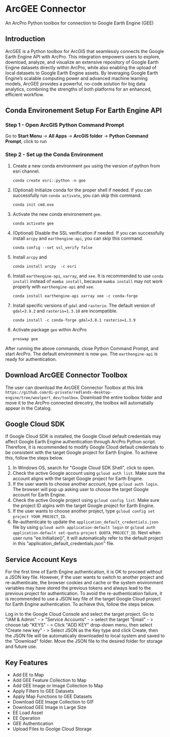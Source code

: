 # ArcGEE Connector
An ArcPro Python toolbox for connection to Google Earth Engine (GEE)

## Introduction 
ArcGEE is a Python toolbox for ArcGIS that seamlessly connects the Google Earth Engine API with ArcPro. This integration empowers users to explore, download, analyze, and visualize an extensive repository of Google Earth Engine datasets directly within ArcPro, while also enabling the upload of local datasets to Google Earth Engine assets. By leveraging Google Earth Engine’s scalable computing power and advanced machine learning models, ArcGEE provides a powerful, no-code solution for big data analytics, combining the strengths of both platforms for an enhanced, efficient workflow.

## Conda Environement Setup For Earth Engine API  

### Step 1 - Open ArcGIS Python Command Prompt 

Go to **Start Menu** -> **All Apps** -> **ArcGIS folder** -> **Python Command Prompt**, click to run 


### Step 2 - Set up the Conda Environment

1. Create a new conda environment `gee` using the version of python from esri channel. 

    `conda create esri::python -n gee`


2. (Optional) Initialize conda for the proper shell if needed. If you can successfully run `conda activate`, you can skip this command. 

    `conda init cmd.exe` 

3. Activate the new conda environement `gee`. 

    `conda activate gee` 

4. (Optional) Disable the SSL verification if needed. If you can successfully install `arcpy` and `earthengine-api`, you can skip this command.

    `conda config --set ssl_verify false`

5. Install `arcpy` and 

    `conda install arcpy  -c esri`

6. Install `earthengine-api`, `xarray`, and `xee`. It is recommended to use `conda install` instead of `mamba install`, because `mamba install` may not work properly with `earthengine-api` and `xee`. 

    `conda install earthengine-api xarray xee -c conda-forge`

7. Install specific versions of `gdal` and `rasterio`. The default version of `gdal=3.9.2` and `rasterio=1.3.10` are incompatible.

    `conda install -c conda-forge gdal=3.8.1 rasterio=1.3.9`
    
8. Activate package `gee` within ArcPro

    `proswap gee` 
    

After running the above commands, close Python Command Prompt, and start ArcPro. The default environment is now `gee`. The `earthengine-api` is ready for authentication. 

## Download ArcGEE Connector Toolbox

The user can download the ArcGEE Connector Toolbox at this link `https://github.com/di-private/redlands-desktop-engine/tree/woolpert_dev/toolbox`. Download the entire toolbox folder and move it to the ArcPro connected direcotry, the toolbox will automatially appear in the Catalog. 


## Google Cloud SDK

If Google Cloud SDK is installed, the Google Cloud default credentials may affect Google Earth Engine authentication through ArcPro Python script. Therefore, it is recommended to modify Google Cloud default credentials to be consistent with the target Google project for Earth Engine. To achieve this, follow the steps below.

1. In Windows OS, search for "Google Cloud SDK Shell", click to open.
2. Check the active Google account using `gcloud auth list`. Make sure the account aligns with the target Google project for Earth Engine.
3. If the user wants to choose another account, type `gcloud auth login`. The browser will pop up asking user to choose the target Google account for Earth Engine. 
4. Check the active Google project using `gcloud config list`. Make sure the project ID algins with the target Google project for Earth Engine. 
5. If the user wants to choose another project, type `gcloud config set project YOUR_PROJECT_ID`. 
6. Re-authenticate to update the `application_default_credentials.json` file by using `gcloud auth application-default login` or `gcloud auth application-default set-quota-project QUOTA_PROJECT_ID`. Next when user runs "ee.Initialize()", it will automatically refer to the default project in this "application_default_credentials.json" file. 

## Service Account Keys

For the first time of Earth Engine authentication, it is OK to proceed without a JSON key file. However, if the user wants to switch to another project and re-authenticate, the browser cookies and cache or the system environment variables may have stored the previous tokens and always lead to the previous project for authentication. To avoid the re-authentication failure, it is recommended to use a JSON key file of the target Google Cloud project for Earth Engine authentication. To achieve this, follow the steps below. 

Log in to the Google Cloud Console and select the target project.
Go to "IAM & Admin" - > "Service Accounts" - >  select the target "Email" - > choose tab "KEYS" - > Click "ADD KEY" drop-down menu, then select "Create new key" - > Select JSON as the Key type and click Create, then the JSON file will be automatically downloaded to local system and saved to the "Download" folder. 
Move the JSON file to the desired folder for storage and future use.  

## Key Features

 - Add EE to Map 
 - Add GEE Feature Collection to Map 
 - Add GEE Image or Image Collection to Map
 - Apply Filters to GEE Datasets
 - Apply Map Functions to GEE Datasets
 - Download GEE Image Collection to GIF
 - Download GEE Image in Large Size
 - EE Load Asset
 - EE Operation
 - GEE Authentication
 - Upload Files to Goolge Cloud Storage
 
